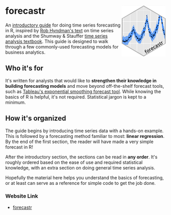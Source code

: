 # forecastr <a href = "http://hakeemtfrank.github.io/forecastr"><img src="media/forecastr_sticker.png" align="right" height="160" /></a>



An [introductory guide](http://hakeemtfrank.github.io/forecastr) for doing time series forecasting in R, inspired by [Rob Hyndman's text](https://otexts.com/fpp2/) on time series analysis and the Shumway & Stauffer [time series analysis textbook](https://www.stat.pitt.edu/stoffer/tsa4/tsa4.pdf). This guide is designed to walk through a few commonly-used forecasting models for business analytics. 

## Who it's for 

It's written for analysts that would like to __strengthen their knowledge in building forecasting models__ and move beyond off-the-shelf forecast tools, such as [Tableau's exponential smoothing forecast tool](https://help.tableau.com/current/pro/desktop/en-us/forecasting.htm). While knowing the basics of R is helpful, it's not required. Statistical jargon is kept to a minimum.


## How it's organized 

The guide begins by introducing time series data with a hands-on example. This is followed by a forecasting method familiar to most: __linear regression__. By the end of the first section, the reader will have made a very simple forecast in R! 


After the introductory section, the sections can be read in __any order__. It's roughly ordered based on the ease of use and required statistical knowledge, with an extra section on doing general time series analysis. 

Hopefully the material here helps you understand the basics of forecasting, or at least
can serve as a reference for simple code to get the job done.

### Website Link

* [forecastr](https://hakeemtfrank.github.io/forecastr/index.html)